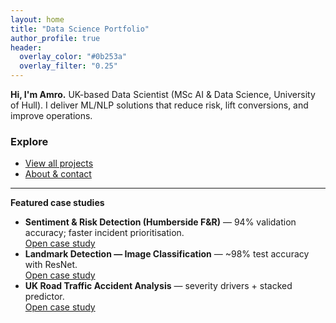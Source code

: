 ```yaml
---
layout: home
title: "Data Science Portfolio"
author_profile: true
header:
  overlay_color: "#0b253a"
  overlay_filter: "0.25"
---
```




<div class="notice--primary">
<strong>Hi, I'm Amro.</strong> UK-based Data Scientist (MSc AI & Data Science, University of Hull).
I deliver ML/NLP solutions that reduce risk, lift conversions, and improve operations.
</div>

### Explore
- <a class="btn btn--primary" href="/Amro_Portfolio/projects/">View all projects</a>
- <a class="btn" href="/Amro_Portfolio/about/">About & contact</a>

---

**Featured case studies**

- **Sentiment & Risk Detection (Humberside F&R)** — 94% validation accuracy; faster incident prioritisation.  
  <a class="btn btn--small" href="/Amro_Portfolio/projects/social-media/">Open case study</a><br>
- **Landmark Detection — Image Classification** — ~98% test accuracy with ResNet.  
  <a class="btn btn--small" href="/Amro_Portfolio/projects/landmark-detection/">Open case study</a><br>
- **UK Road Traffic Accident Analysis** — severity drivers + stacked predictor.  
  <a class="btn btn--small" href="/Amro_Portfolio/projects/uk-accidents/">Open case study</a>
